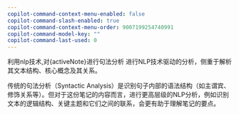 ```yaml
---
copilot-command-context-menu-enabled: false
copilot-command-slash-enabled: true
copilot-command-context-menu-order: 9007199254740991
copilot-command-model-key: ""
copilot-command-last-used: 0
---
```

利用nlp技术,对{activeNote}进行句法分析
进行NLP技术驱动的分析，侧重于解析其文本结构、核心概念及其关系。

传统的句法分析（Syntactic Analysis）是识别句子内部的语法结构（如主谓宾、修饰关系等）。但对于这份笔记的内容而言，进行更高层级的NLP分析，例如识别文本的逻辑结构、关键主题和它们之间的联系，会更有助于理解笔记的要点。